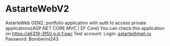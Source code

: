 # AstarteWebV2
AstarteWeb GEN2, portfolio application with auth to access private applications(ASP.NET CORE MVC | EF Core)
You can check this application on 
https://a6319-3f50.g.d-f.pw/
Test account:
Login: astarte@mail.ru
Password: Bomberini243
